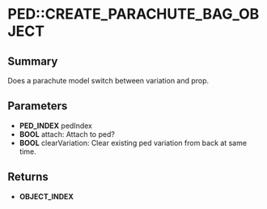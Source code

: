 # PED::CREATE_PARACHUTE_BAG_OBJECT

## Summary
Does a parachute model switch between variation and prop.

## Parameters
* **PED_INDEX** pedIndex
* **BOOL** attach: Attach to ped?
* **BOOL** clearVariation: Clear existing ped variation from back at same time.

## Returns
* **OBJECT_INDEX**